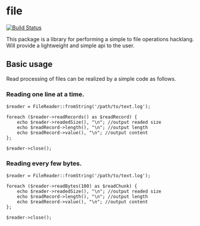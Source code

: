 file
======================================================

[![Build Status](https://travis-ci.org/minimalist-jr/file.svg?branch=master)](https://travis-ci.org/minimalist-jr/file)

This package is a library for performing a simple to file operations hacklang.  
Will provide a lightweight and simple api to the user.


Basic usage
------------------------------------------------------

Read processing of files can be realized by a simple code as follows.

### Reading one line at a time.


```hack
$reader = FileReader::fromString('/path/to/text.log');

foreach ($reader->readRecords() as $readRecord) {
	echo $reader->readedSize(), "\n"; //output readed size
	echo $readRecord->length(), "\n"; //output length
	echo $readRecord->value(), "\n"; //output content
};

$reader->close();
```

### Reading every few bytes.


```hack
$reader = FileReader::fromString('/path/to/text.log');

foreach ($reader->readBytes(100) as $readChunk) {
	echo $reader->readedSize(), "\n"; //output readed size
	echo $readRecord->length(), "\n"; //output length
	echo $readRecord->value(), "\n"; //output content
};

$reader->close();
```
